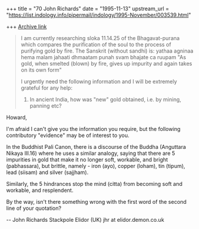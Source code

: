 +++
title = "70 John Richards"
date = "1995-11-13"
upstream_url = "https://list.indology.info/pipermail/indology/1995-November/003539.html"

+++
[Archive link](https://list.indology.info/pipermail/indology/1995-November/003539.html)

> I am currently researching sloka 11.14.25 of the Bhagavat-purana which
> compares the purification of the soul to the process of purifying gold by
> fire. The Sanskrit (without sandhi) is:
> yathaa agninaa hema malam jahaati
> dhmaatam punah svam bhajate ca ruupam
> "As gold, when smelted (blown) by fire, gives up impurity and again takes on
> its own form"
> 
> I urgently need the following information and I will be extremely grateful
> for any help:
> 1. In ancient India, how was "new" gold obtained, i.e. by mining, panning
> etc?

Howard,

I'm afraid I can't give you the information you require, but the
following contributory "evidence" may be of interest to you.

In the Buddhist Pali Canon, there is a discourse of the Buddha
(Anguttara Nikaya III.16) where he uses a similar analogy, saying that
there are 5 impurities in gold that make it no longer soft, workable,
and bright (pabhassara), but brittle, namely - iron (ayo), copper (loham),
tin (tipum), lead (siisam) and silver (sajjham).

Similarly, the 5 hindrances stop the mind (citta) from becoming soft and
workable, and resplendent.

By the way, isn't there something wrong with the first word of the
second line of your quotation?

-- 
John Richards
Stackpole Elidor (UK)
jhr at elidor.demon.co.uk






